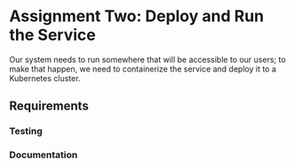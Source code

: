 # Assignment Two: Deploy and Run the Service

Our system needs to run somewhere that will be accessible to our users; to make that happen, we need to containerize the service and deploy it to a Kubernetes cluster.

## Requirements

### Testing

### Documentation
